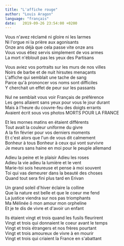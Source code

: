 ```yaml
---
title: "L'affiche rouge"
author: "Louis Aragon"
language: "français"
date:   2019-09-26 23:54:00 +0200
---
```

Vous n'avez réclamé ni gloire ni les larmes  
Ni l'orgue ni la prière aux agonisants  
Onze ans déjà que cela passe vite onze ans  
Vous vous étiez servis simplement de vos armes  
La mort n'éblouit pas les yeux des Partisans  
  
Vous aviez vos portraits sur les murs de nos villes  
Noirs de barbe et de nuit hirsutes menaçants  
L'affiche qui semblait une tache de sang  
Parce qu'à prononcer vos noms sont difficiles  
Y cherchait un effet de peur sur les passants  
  
Nul ne semblait vous voir Français de préférence  
Les gens allaient sans yeux pour vous le jour durant  
Mais à l'heure du couvre-feu des doigts errants  
Avaient écrit sous vos photos MORTS POUR LA FRANCE  
  
Et les mornes matins en étaient différents  
Tout avait la couleur uniforme du givre  
A la fin février pour vos derniers moments  
Et c'est alors que l'un de vous dit calmement  
Bonheur à tous Bonheur à ceux qui vont survivre  
Je meurs sans haine en moi pour le peuple allemand  
  
Adieu la peine et le plaisir Adieu les roses  
Adieu la vie adieu la lumière et le vent  
Marie-toi sois heureuse et pense à moi souvent  
Toi qui vas demeurer dans la beauté des choses  
Quand tout sera fini plus tard en Erivan  
  
Un grand soleil d'hiver éclaire la colline  
Que la nature est belle et que le coeur me fend  
La justice viendra sur nos pas triomphants  
Ma Mélinée ô mon amour mon orpheline  
Et je te dis de vivre et d'avoir un enfant  
  
Ils étaient vingt et trois quand les fusils fleurirent  
Vingt et trois qui donnaient le coeur avant le temps  
Vingt et trois étrangers et nos frères pourtant  
Vingt et trois amoureux de vivre à en mourir  
Vingt et trois qui criaient la France en s'abattant  